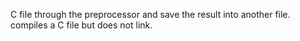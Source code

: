  C file through the preprocessor and save the result into another file.
compiles a C file but does not link.
